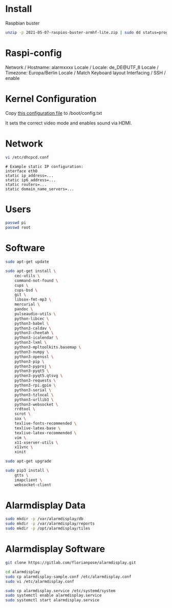 # Install

Raspbian buster

```bash
unzip -p 2021-05-07-raspios-buster-armhf-lite.zip | sudo dd status=progress of=/dev/mmcblk0 bs=4M conv=fsync
```

# Raspi-config

Network / Hostname: alarmxxxx
Locale / Locale: de_DE@UTF_8
Locale / Timezone: Europa/Berlin
Locale / Match Keyboard layout
Interfacing / SSH / enable

# Kernel Configuration

Copy [this configuration file](config.txt) to /boot/config.txt

It sets the correct video mode and enables sound via HDMI.

# Network

```bash
vi /etc/dhcpcd.conf
```

```config
# Example static IP configuration:
interface eth0
static ip_address=...
static ip6_address=...
static routers=...
static domain_name_servers=...
```

# Users

```bash
passwd pi
passwd root
```

# Software

```bash
sudo apt-get update

sudo apt-get install \
    cec-utils \
    command-not-found \
    cups \
    cups-bsd \
    git \
    libsox-fmt-mp3 \
    mercurial \
    pandoc \
    pulseaudio-utils \
    python-libcec \
    python3-babel \
    python3-caldav \
    python3-cheetah \
    python3-icalendar \
    python3-lxml \
    python3-mpltoolkits.basemap \
    python3-numpy \
    python3-openssl \
    python3-pip \
    python3-pyproj \
    python3-pyqt5 \
    python3-pyqt5.qtsvg \
    python3-requests \
    python3-rpi.gpio \
    python3-serial \
    python3-tzlocal \
    python3-urllib3 \
    python3-websocket \
    rrdtool \
    scrot \
    sox \
    texlive-fonts-recommended \
    texlive-latex-base \
    texlive-latex-recommended \
    vim \
    x11-xserver-utils \
    x11vnc \
    xinit

sudo apt-get upgrade

sudo pip3 install \
    gtts \
    imapclient \
    websocket-client
```

# Alarmdisplay Data

```bash
sudo mkdir -p /var/alarmdisplay/db
sudo mkdir -p /var/alarmdisplay/reports
sudo mkdir -p /opt/alarmdisplay/tiles
```

# Alarmdisplay Software

```bash
git clone https://gitlab.com/florianpose/alarmdisplay.git

cd alarmdisplay
sudo cp alarmdisplay-sample.conf /etc/alarmdisplay.conf
sudo vi /etc/alarmdisplay.conf

sudo cp alarmdisplay.service /etc/systemd/system
sudo systemctl enable alarmdisplay.service
sudo systemctl start alarmdisplay.service
```
